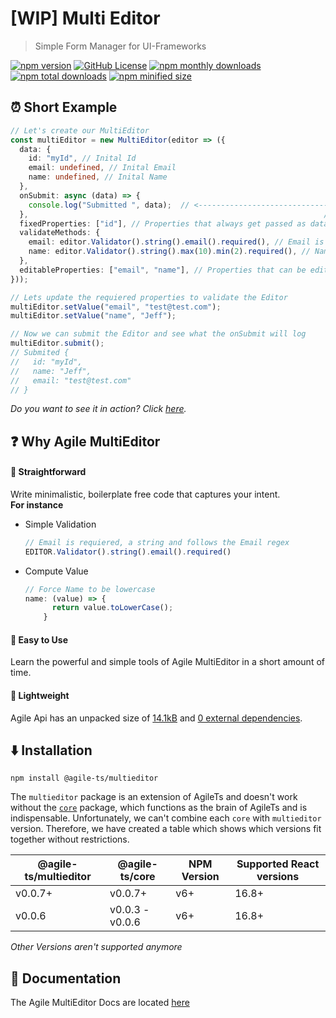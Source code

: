 # [WIP] Multi Editor

> Simple Form Manager for UI-Frameworks

<a href="https://npm.im/@agile-ts/multieditor">
  <img src="https://img.shields.io/npm/v/@agile-ts/multieditor.svg" alt="npm version"/></a>
 <a href="https://github.com/agile-ts/agile">
  <img src="https://img.shields.io/github/license/agile-ts/agile.svg" alt="GitHub License"/></a>
<a href="https://npm.im/@agile-ts/multieditor">
  <img src="https://img.shields.io/npm/dm/@agile-ts/multieditor.svg" alt="npm monthly downloads"/></a>
<a href="https://npm.im/@agile-ts/multieditor">
  <img src="https://img.shields.io/npm/dt/@agile-ts/multieditor.svg" alt="npm total downloads"/></a>
<a href="https://npm.im/@agile-ts/multieditor">
  <img src="https://img.shields.io/bundlephobia/min/@agile-ts/multieditor.svg" alt="npm minified size"/></a>
  

## ⏰ Short Example
```ts
// Let's create our MultiEditor
const multiEditor = new MultiEditor(editor => ({
  data: {
    id: "myId", // Inital Id
    email: undefined, // Inital Email
    name: undefined, // Inital Name
  },
  onSubmit: async (data) => {
    console.log("Submitted ", data);  // <-------------------------------------------    
  },                                                                  //            |
  fixedProperties: ["id"], // Properties that always get passed as data into the onSubmit function
  validateMethods: {
    email: editor.Validator().string().email().required(), // Email is requiered, a string and follows the Email regex
    name: editor.Validator().string().max(10).min(2).required(), // Name is required, a string, has to be shorter than 10 and longer than 2 chars
  },
  editableProperties: ["email", "name"], // Properties that can be edited
}));

// Lets update the requiered properties to validate the Editor
multiEditor.setValue("email", "test@test.com");
multiEditor.setValue("name", "Jeff");

// Now we can submit the Editor and see what the onSubmit will log
multiEditor.submit();
// Submited {
//   id: "myId",
//   name: "Jeff",
//   email: "test@test.com"
// }
```
_Do you want to see it in action? Click [here](https://codesandbox.io/s/multieditor-yxt4x)._


## ❓ Why Agile MultiEditor

#### 🚅 Straightforward
Write minimalistic, boilerplate free code that captures your intent. <br />
**For instance**
- Simple Validation
  ```ts
  // Email is requiered, a string and follows the Email regex
  EDITOR.Validator().string().email().required()
  ```
- Compute Value
  ```ts
  // Force Name to be lowercase
  name: (value) => {
        return value.toLowerCase();
      }
  ```


#### 🎯 Easy to Use
Learn the powerful and simple tools of Agile MultiEditor in a short amount of time.


#### 🍃 Lightweight
Agile Api has an unpacked size of [14.1kB](https://bundlephobia.com/result?p=@agile-ts/multieditor@0.0.6)
and [0 external dependencies](https://www.npmjs.com/package/@agile-ts/multieditor).


## ⬇️ Installation
```
npm install @agile-ts/multieditor
```
The `multieditor` package is an extension of AgileTs and doesn't work without the [`core`](https://agile-ts.org/docs/core) package,
which functions as the brain of AgileTs and is indispensable.
Unfortunately, we can't combine each `core` with `multieditor` version.
Therefore, we have created a table which shows which versions fit together without restrictions.

| @agile-ts/multieditor | @agile-ts/core          | NPM Version              | Supported React versions |
| ----------------------| ----------------------- | ------------------------ | -------------------------|
| v0.0.7+               | v0.0.7+                 | v6+                      | 16.8+                    |
| v0.0.6                | v0.0.3 - v0.0.6         | v6+                      | 16.8+                    | 
_Other Versions aren't supported anymore_


## 📄 Documentation
The Agile MultiEditor Docs are located [here](https://agile-ts.org/docs/)
